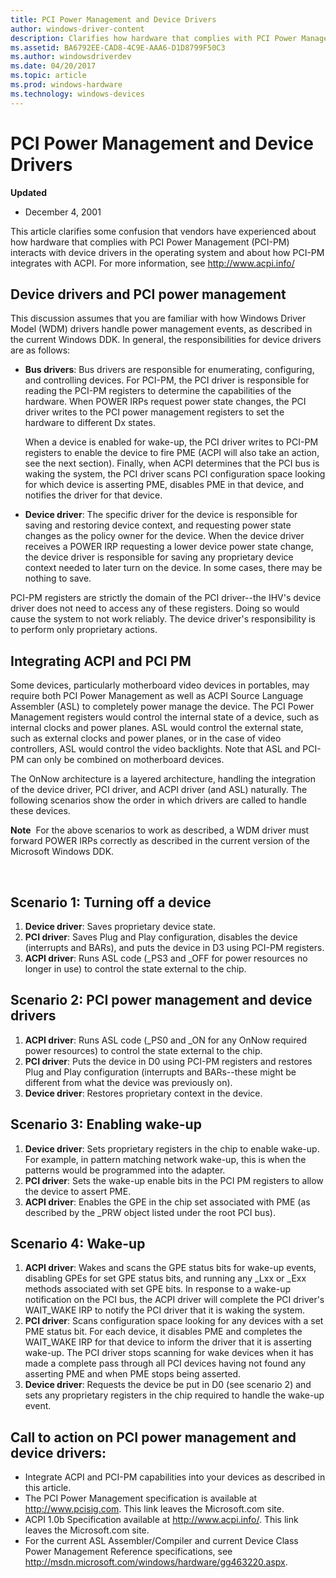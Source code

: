 ```yaml
---
title: PCI Power Management and Device Drivers
author: windows-driver-content
description: Clarifies how hardware that complies with PCI Power Management (PCI-PM) interacts with device drivers.
ms.assetid: BA6792EE-CAD8-4C9E-AAA6-D1D8799F50C3
ms.author: windowsdriverdev
ms.date: 04/20/2017
ms.topic: article
ms.prod: windows-hardware
ms.technology: windows-devices
---
```


# PCI Power Management and Device Drivers


**Updated**

-   December 4, 2001

This article clarifies some confusion that vendors have experienced about how hardware that complies with PCI Power Management (PCI-PM) interacts with device drivers in the operating system and about how PCI-PM integrates with ACPI. For more information, see <http://www.acpi.info/>

## Device drivers and PCI power management


This discussion assumes that you are familiar with how Windows Driver Model (WDM) drivers handle power management events, as described in the current Windows DDK. In general, the responsibilities for device drivers are as follows:

-   **Bus drivers**: Bus drivers are responsible for enumerating, configuring, and controlling devices. For PCI-PM, the PCI driver is responsible for reading the PCI-PM registers to determine the capabilities of the hardware. When POWER IRPs request power state changes, the PCI driver writes to the PCI power management registers to set the hardware to different Dx states.

    When a device is enabled for wake-up, the PCI driver writes to PCI-PM registers to enable the device to fire PME (ACPI will also take an action, see the next section). Finally, when ACPI determines that the PCI bus is waking the system, the PCI driver scans PCI configuration space looking for which device is asserting PME, disables PME in that device, and notifies the driver for that device.

-   **Device driver**: The specific driver for the device is responsible for saving and restoring device context, and requesting power state changes as the policy owner for the device. When the device driver receives a POWER IRP requesting a lower device power state change, the device driver is responsible for saving any proprietary device context needed to later turn on the device. In some cases, there may be nothing to save.

PCI-PM registers are strictly the domain of the PCI driver--the IHV's device driver does not need to access any of these registers. Doing so would cause the system to not work reliably. The device driver's responsibility is to perform only proprietary actions.

## Integrating ACPI and PCI PM


Some devices, particularly motherboard video devices in portables, may require both PCI Power Management as well as ACPI Source Language Assembler (ASL) to completely power manage the device. The PCI Power Management registers would control the internal state of a device, such as internal clocks and power planes. ASL would control the external state, such as external clocks and power planes, or in the case of video controllers, ASL would control the video backlights. Note that ASL and PCI-PM can only be combined on motherboard devices.

The OnNow architecture is a layered architecture, handling the integration of the device driver, PCI driver, and ACPI driver (and ASL) naturally. The following scenarios show the order in which drivers are called to handle these devices.

**Note**  For the above scenarios to work as described, a WDM driver must forward POWER IRPs correctly as described in the current version of the Microsoft Windows DDK.

 

## Scenario 1: Turning off a device


1.  **Device driver**: Saves proprietary device state.
2.  **PCI driver**: Saves Plug and Play configuration, disables the device (interrupts and BARs), and puts the device in D3 using PCI-PM registers.
3.  **ACPI driver**: Runs ASL code (\_PS3 and \_OFF for power resources no longer in use) to control the state external to the chip.

## Scenario 2: PCI power management and device drivers


1.  **ACPI driver**: Runs ASL code (\_PS0 and \_ON for any OnNow required power resources) to control the state external to the chip.
2.  **PCI driver**: Puts the device in D0 using PCI-PM registers and restores Plug and Play configuration (interrupts and BARs--these might be different from what the device was previously on).
3.  **Device driver**: Restores proprietary context in the device.

## Scenario 3: Enabling wake-up


1.  **Device driver**: Sets proprietary registers in the chip to enable wake-up. For example, in pattern matching network wake-up, this is when the patterns would be programmed into the adapter.
2.  **PCI driver**: Sets the wake-up enable bits in the PCI PM registers to allow the device to assert PME.
3.  **ACPI driver**: Enables the GPE in the chip set associated with PME (as described by the \_PRW object listed under the root PCI bus).

## Scenario 4: Wake-up


1.  **ACPI driver**: Wakes and scans the GPE status bits for wake-up events, disabling GPEs for set GPE status bits, and running any \_Lxx or \_Exx methods associated with set GPE bits. In response to a wake-up notification on the PCI bus, the ACPI driver will complete the PCI driver's WAIT\_WAKE IRP to notify the PCI driver that it is waking the system.
2.  **PCI driver**: Scans configuration space looking for any devices with a set PME status bit. For each device, it disables PME and completes the WAIT\_WAKE IRP for that device to inform the driver that it is asserting wake-up. The PCI driver stops scanning for wake devices when it has made a complete pass through all PCI devices having not found any asserting PME and when PME stops being asserted.
3.  **Device driver**: Requests the device be put in D0 (see scenario 2) and sets any proprietary registers in the chip required to handle the wake-up event.

## Call to action on PCI power management and device drivers:


-   Integrate ACPI and PCI-PM capabilities into your devices as described in this article.
-   The PCI Power Management specification is available at <http://www.pcisig.com>. This link leaves the Microsoft.com site.
-   ACPI 1.0b Specification available at <http://www.acpi.info/>. This link leaves the Microsoft.com site.
-   For the current ASL Assembler/Compiler and current Device Class Power Management Reference specifications, see http://msdn.microsoft.com/windows/hardware/gg463220.aspx.

 

 




